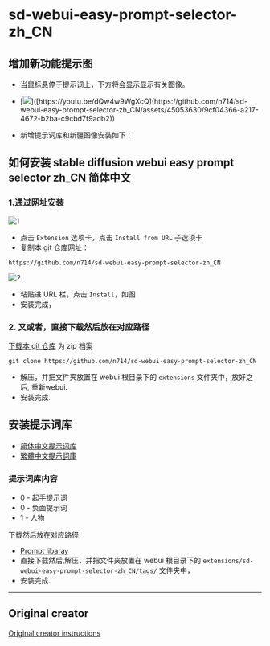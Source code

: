 # sd-webui-easy-prompt-selector-zh_CN

## 增加新功能提示图
- 当鼠标悬停于提示词上，下方将会显示显示有关图像。
- [![]([https://markdown-videos.vercel.app/youtube/dQw4w9WgXcQ](https://github.com/n714/sd-webui-easy-prompt-selector-zh_CN/assets/45053630/9cf04366-a217-4672-b2ba-c9cbd7f9adb2))]([https://youtu.be/dQw4w9WgXcQ](https://github.com/n714/sd-webui-easy-prompt-selector-zh_CN/assets/45053630/9cf04366-a217-4672-b2ba-c9cbd7f9adb2))

- 新增提示词库和新疆图像安装如下：

## 如何安装 stable diffusion webui easy prompt selector zh_CN 简体中文

  ### 1.通过网址安装
  
  ![1](https://github.com/n714/sd-webui-easy-prompt-selector-zh_CN/assets/45053630/0e062781-7ec8-4996-8f02-6aab74b733ac)

  - 点击 `Extension` 选项卡，点击 `Install from URL` 子选项卡
  - 复制本 git 仓库网址：
  ```
https://github.com/n714/sd-webui-easy-prompt-selector-zh_CN
  ```
![2](https://github.com/n714/sd-webui-easy-prompt-selector-zh_CN/assets/45053630/bbd0f896-3d9b-4b93-b76f-6fd1422c758c)
 
  - 粘贴进 URL 栏，点击 `Install`，如图
  - 安装完成，  

  ### 2. 又或者，直接下载然后放在对应路径
  [下载本 git 仓库](https://github.com/n714/sd-web-easy-prompt-selector-cn/archive/refs/heads/main.zip) 为 zip 档案
```
git clone https://github.com/n714/sd-webui-easy-prompt-selector-zh_CN
  ```

  - 解压，并把文件夹放置在 webui 根目录下的 `extensions` 文件夹中，放好之后, 重新webui.
  - 安装完成.

  ## 安装提示词库
- [简体中文提示词库](https://github.com/n714/stable-diffusion-prompt-library-zh_CN)
- [繁體中文提示詞庫](https://github.com/n714/stable-diffusion-prompt-library-zh_TW)

### 提示词库内容
- 0 - 起手提示词 
- 0 - 负面提示词 
- 1 - 人物 
  
下载然后放在对应路径
- [Prompt libaray ](https://github.com/n714/stable-diffusion-prompt-library-zh_CN)
- 直接下载然后,解压，并把文件夹放置在 webui 根目录下的 `extensions/sd-webui-easy-prompt-selector-zh_CN/tags/` 文件夹中，
- 安装完成.

------------------------------------------------------------------------------------------
## Original creator
[Original creator instructions](https://blue-pen5805.fanbox.cc/posts/5306601)
